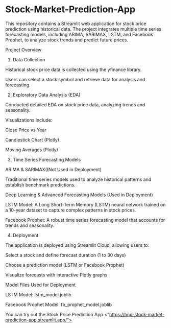 # Stock-Market-Prediction-App

This repository contains a Streamlit web application for stock price prediction using historical data. The project integrates multiple time series forecasting models, including ARIMA, SARIMAX, LSTM, and Facebook Prophet, to analyze stock trends and predict future prices.

Project Overview

1. Data Collection

Historical stock price data is collected using the yfinance library.

Users can select a stock symbol and retrieve data for analysis and forecasting.

2. Exploratory Data Analysis (EDA)

Conducted detailed EDA on stock price data, analyzing trends and seasonality.

Visualizations include:

Close Price vs Year

Candlestick Chart (Plotly)

Moving Averages (Plotly)

3. Time Series Forecasting Models

ARIMA & SARIMAX((Not Used in Deployment)

Traditional time series models used to analyze historical patterns and establish benchmark predictions.

Deep Learning & Advanced Forecasting Models (Used in Deployment)

LSTM Model: A Long Short-Term Memory (LSTM) neural network trained on a 10-year dataset to capture complex patterns in stock prices.

Facebook Prophet: A robust time series forecasting model that accounts for trends and seasonality.

4. Deployment

The application is deployed using Streamlit Cloud, allowing users to:

Select a stock and define forecast duration (1 to 30 days)

Choose a prediction model (LSTM or Facebook Prophet)

Visualize forecasts with interactive Plotly graphs

Model Files Used for Deployment

LSTM Model: lstm_model.joblib

Facebook Prophet Model: fb_prophet_model.joblib




You can try out the Stock Price Prediction App <"https://hnp-stock-market-prediction-app.streamlit.app/">


